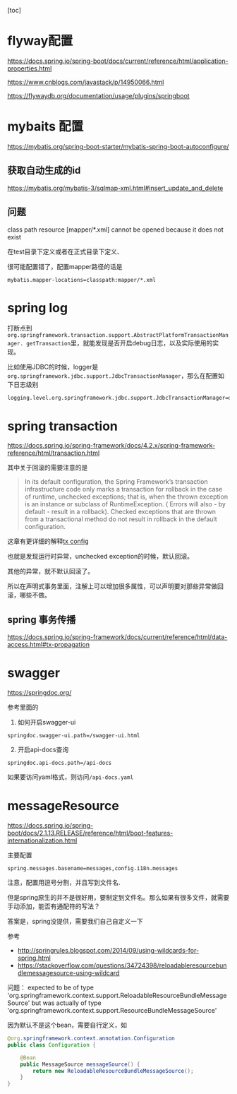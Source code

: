 
[toc]

# flyway配置
https://docs.spring.io/spring-boot/docs/current/reference/html/application-properties.html

https://www.cnblogs.com/javastack/p/14950066.html

https://flywaydb.org/documentation/usage/plugins/springboot




# mybaits 配置

https://mybatis.org/spring-boot-starter/mybatis-spring-boot-autoconfigure/

## 获取自动生成的id
https://mybatis.org/mybatis-3/sqlmap-xml.html#insert_update_and_delete



## 问题
class path resource [mapper/*.xml] cannot be opened because it does not exist

在test目录下定义或者在正式目录下定义、

很可能配置错了，配置mapper路径的话是
```properties
mybatis.mapper-locations=classpath:mapper/*.xml
```


# spring log 

打断点到 `org.springframework.transaction.support.AbstractPlatformTransactionManager.
getTransaction`里，就能发现是否开启debug日志，以及实际使用的实现。

比如使用JDBC的时候，logger是`org.springframework.jdbc.support.JdbcTransactionManager`，那么在配置如下日志级别

```properties
logging.level.org.springframework.jdbc.support.JdbcTransactionManager=debug
```


# spring transaction 
https://docs.spring.io/spring-framework/docs/4.2.x/spring-framework-reference/html/transaction.html

其中关于回滚的需要注意的是
>
> In its default configuration, the Spring Framework’s transaction infrastructure code only marks a transaction for rollback in the case of runtime, unchecked exceptions; that is, when the thrown exception is an instance or subclass of RuntimeException. ( Errors will also - by default - result in a rollback). Checked exceptions that are thrown from a transactional method do not result in rollback in the default configuration.

这章有更详细的解释[tx config](https://docs.spring.io/spring-framework/docs/4.2.x/spring-framework-reference/html/transaction.html#transaction-declarative-txadvice-settings)



也就是发现运行时异常，unchecked exception的时候，默认回滚。

其他的异常，就不默认回滚了。

所以在声明式事务里面，注解上可以增加很多属性，可以声明要对那些异常做回滚，哪些不做。

## spring 事务传播
https://docs.spring.io/spring-framework/docs/current/reference/html/data-access.html#tx-propagation



# swagger

https://springdoc.org/

参考里面的
1. 如何开启swagger-ui
```properties
springdoc.swagger-ui.path=/swagger-ui.html

```
2. 开启api-docs查询

```properties
springdoc.api-docs.path=/api-docs
```
如果要访问yaml格式，则访问`/api-docs.yaml`



# messageResource
https://docs.spring.io/spring-boot/docs/2.1.13.RELEASE/reference/html/boot-features-internationalization.html

主要配置
```properties
spring.messages.basename=messages,config.i18n.messages
```
注意，配置用逗号分割，并且写到文件名.

但是spring原生的并不是很好用，要制定到文件名。那么如果有很多文件，就需要手动添加，能否有通配符的写法？

答案是，spring没提供，需要我们自己自定义一下

参考

- http://springrules.blogspot.com/2014/09/using-wildcards-for-spring.html
- https://stackoverflow.com/questions/34724398/reloadableresourcebundlemessagesource-using-wildcard


问题：
expected to be of type 'org.springframework.context.support.ReloadableResourceBundleMessageSource' but was actually of type 'org.springframework.context.support.ResourceBundleMessageSource'

因为默认不是这个bean，需要自行定义，如
```java
@org.springframework.context.annotation.Configuration
public class Configuration {

    @Bean
    public MessageSource messageSource() {
        return new ReloadableResourceBundleMessageSource();
    }
}
```